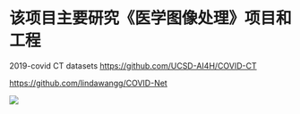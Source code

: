 
# 该项目主要研究《医学图像处理》项目和工程


 2019-covid CT datasets
https://github.com/UCSD-AI4H/COVID-CT

https://github.com/lindawangg/COVID-Net

![](https://github.com/Eric3911/related-works-ch/blob/master/02_%E5%9B%BE%E5%83%8F%E5%9F%BA%E7%A1%80%E7%A0%94%E7%A9%B6%E5%8F%8A%E5%B7%A5%E7%A8%8B%E5%BA%94%E7%94%A8/Item002_%E5%8C%BB%E5%AD%A6%E5%9B%BE%E5%83%8F/009.jpg)

